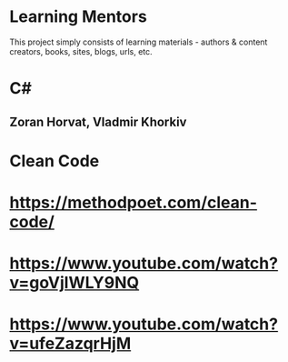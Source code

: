 # Learning Mentors
This project simply consists of learning materials - authors &amp; content creators, books, sites, blogs, urls, etc.

# C#
## Zoran Horvat, Vladmir Khorkiv

# Clean Code
# https://methodpoet.com/clean-code/
# https://www.youtube.com/watch?v=goVjlWLY9NQ
# https://www.youtube.com/watch?v=ufeZazqrHjM

